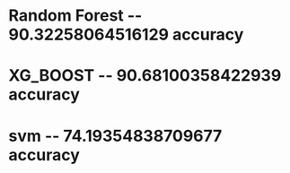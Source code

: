 # Random Forest -- 90.32258064516129 accuracy
# XG_BOOST -- 90.68100358422939 accuracy
# svm -- 74.19354838709677 accuracy